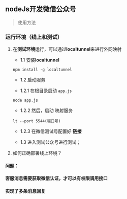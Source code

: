 ## nodeJs开发微信公众号

> 使用方法

### 运行环境（线上和测试）

1. 在**测试环境**运行，可以通过**localtunnel**来进行外网映射
 
    + 1.1 安装**localtunnel**

    ```npm install -g localtunnel ```
    
    + 1.2 启动服务

     + 1.2.1 在根目录启动 `app.js `

    ``` node app.js ```

     + 1.2.2 然后，启动 映射服务 

      ```lt --port 5544(端口号) ```

     + 1.2.3 在微信测试号配置好 **链接**

    + 1.3 进入测试公众号进行测试；
    

2. 如何正确部署线上环境？




#### 问题：
####  客服消息需要获取微信认证，才可以有权限调用接口

#### 实现了多条消息回复